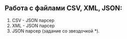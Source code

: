 ﻿## Работа с файлами CSV, XML, JSON:

1.  CSV - JSON парсер
2.  XML - JSON парсер
3.  JSON парсер  (задание со звездочкой *).
